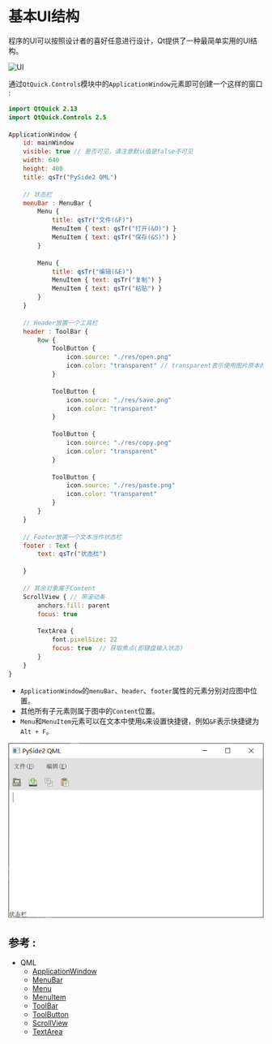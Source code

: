 # 基本UI结构
程序的UI可以按照设计者的喜好任意进行设计，Qt提供了一种最简单实用的UI结构。  

![UI](../image/03.application_window/structure.png)

通过`QtQuick.Controls`模块中的`ApplicationWindow`元素即可创建一个这样的窗口 :  

```QML
import QtQuick 2.13
import QtQuick.Controls 2.5

ApplicationWindow {
    id: mainWindow
    visible: true // 是否可见，请注意默认值是false不可见
    width: 640
    height: 400
    title: qsTr("PySide2 QML")

    // 状态栏
    menuBar : MenuBar {
        Menu {
            title: qsTr("文件(&F)")
            MenuItem { text: qsTr("打开(&O)") }
            MenuItem { text: qsTr("保存(&S)") }
        }

        Menu {
            title: qsTr("编辑(&E)")
            MenuItem { text: qsTr("复制") }
            MenuItem { text: qsTr("粘贴") }
        }
    }

    // Header放置一个工具栏
    header : ToolBar {
        Row {
            ToolButton {
                icon.source: "./res/open.png"
                icon.color: "transparent" // transparent表示使用图片原本的颜色
            }

            ToolButton {
                icon.source: "./res/save.png"
                icon.color: "transparent"
            }

            ToolButton {
                icon.source: "./res/copy.png"
                icon.color: "transparent"
            }

            ToolButton {
                icon.source: "./res/paste.png"
                icon.color: "transparent"
            }
        }
    }

    // Footer放置一个文本当作状态栏
    footer : Text {
        text: qsTr("状态栏")

    }

    // 其余对象属于Content
    ScrollView { // 带滚动条
        anchors.fill: parent
        focus: true

        TextArea {
            font.pixelSize: 22
            focus: true  // 获取焦点(即键盘输入状态)
        }
    }
}
```
* `ApplicationWindow`的`menuBar`、`header`、`footer`属性的元素分别对应图中位置。
* 其他所有子元素则属于图中的`Content`位置。
* `Menu`和`MenuItem`元素可以在文本中使用`&`来设置快捷键，例如`&F`表示快捷键为`Alt + F`。

![运行结果](/image/qml/02.application_window/application.png)

## 参考 :   
* QML
  * [ApplicationWindow](https://doc.qt.io/qt-5/qml-qtquick-controls2-applicationwindow.html)
  * [MenuBar](https://doc.qt.io/qt-5/qml-qtquick-controls2-menubar.html)
  * [Menu](https://doc.qt.io/qt-5/qml-qtquick-controls2-menu.html)
  * [MenuItem](https://doc.qt.io/qt-5/qml-qtquick-controls2-menuitem.html)
  * [ToolBar](https://doc.qt.io/qt-5/qml-qtquick-controls2-toolbar.html)
  * [ToolButton](https://doc.qt.io/qt-5/qml-qtquick-controls2-toolbutton.html)
  * [ScrollView](https://doc.qt.io/qt-5/qml-qtquick-controls2-scrollview.html)
  * [TextArea](https://doc.qt.io/qt-5/qml-qtquick-controls2-textarea.html)

